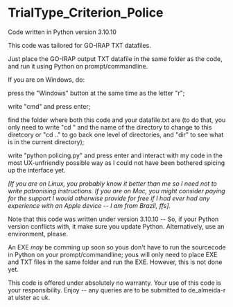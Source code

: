 # TrialType_Criterion_Police
Code written in Python version 3.10.10

This code was tailored for GO-IRAP TXT datafiles. 

Just place the GO-IRAP output TXT datafile in the same folder as the code, and run it using Python on prompt/commandline. 

If you are on Windows, do:

press the "Windows" button at the same time as the letter "r";

write "cmd" and press enter; 

find the folder where both this code and your datafile.txt are (to do that, you only need to write "cd " and the name of the directory to change to this diretcory or "cd .." to go back one level of directories, and "dir" to see what is in the current directory);

write "python policing.py" and press enter and interact with my code in the most UX-unfriendly possible way as I could not have been bothered spicing up the interface yet. 

_[If you are on Linux, you probably know it better than me so I need not to write patronising instructions. If you are on Mac, you might consider paying for the support I would otherwise provide for free if I had ever had any experience with an Apple device -- I am from Brazil, ffs]._

Note that this code was written under version 3.10.10 -- So, if your Python version conflicts with, it make sure you update Python. Alternatively, use an environment, please.

An EXE *may* be comming up soon so yous don't have to run the sourcecode in Python on your prompt/commandline; yous will only need to place EXE and TXT files in the same folder and run the EXE. However, this is not done yet.

This code is offered under absolutely no warranty. Your use of this code is your responsibility.
Enjoy -- any queries are to be submitted to de_almeida-r at ulster ac uk.
